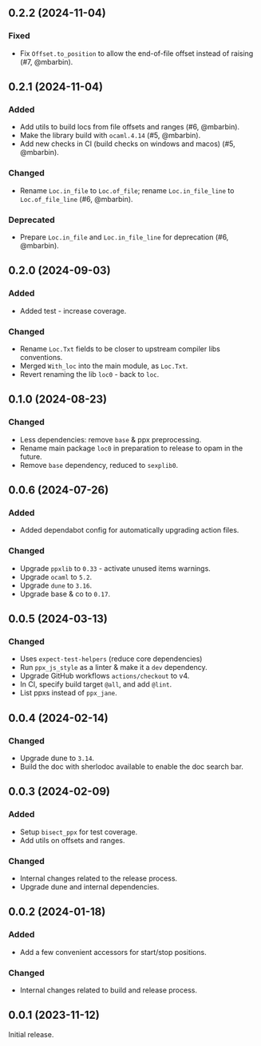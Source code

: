 ## 0.2.2 (2024-11-04)

### Fixed

- Fix `Offset.to_position` to allow the end-of-file offset instead of raising (#7, @mbarbin).

## 0.2.1 (2024-11-04)

### Added

- Add utils to build locs from file offsets and ranges (#6, @mbarbin).
- Make the library build with `ocaml.4.14` (#5, @mbarbin).
- Add new checks in CI (build checks on windows and macos) (#5, @mbarbin).

### Changed

- Rename `Loc.in_file` to `Loc.of_file`; rename `Loc.in_file_line` to `Loc.of_file_line` (#6, @mbarbin).

### Deprecated

- Prepare `Loc.in_file` and `Loc.in_file_line` for deprecation (#6, @mbarbin).

## 0.2.0 (2024-09-03)

### Added

- Added test - increase coverage.

### Changed

- Rename `Loc.Txt` fields to be closer to upstream compiler libs conventions.
- Merged `With_loc` into the main module, as `Loc.Txt`.
- Revert renaming the lib `loc0` - back to `loc`.

## 0.1.0 (2024-08-23)

### Changed

- Less dependencies: remove `base` & ppx preprocessing.
- Rename main package `loc0` in preparation to release to opam in the future.
- Remove `base` dependency, reduced to `sexplib0`.

## 0.0.6 (2024-07-26)

### Added

- Added dependabot config for automatically upgrading action files.

### Changed

- Upgrade `ppxlib` to `0.33` - activate unused items warnings.
- Upgrade `ocaml` to `5.2`.
- Upgrade `dune` to `3.16`.
- Upgrade base & co to `0.17`.

## 0.0.5 (2024-03-13)

### Changed

- Uses `expect-test-helpers` (reduce core dependencies)
- Run `ppx_js_style` as a linter & make it a `dev` dependency.
- Upgrade GitHub workflows `actions/checkout` to v4.
- In CI, specify build target `@all`, and add `@lint`.
- List ppxs instead of `ppx_jane`.

## 0.0.4 (2024-02-14)

### Changed

- Upgrade dune to `3.14`.
- Build the doc with sherlodoc available to enable the doc search bar.

## 0.0.3 (2024-02-09)

### Added

- Setup `bisect_ppx` for test coverage.
- Add utils on offsets and ranges.

### Changed

- Internal changes related to the release process.
- Upgrade dune and internal dependencies.

## 0.0.2 (2024-01-18)

### Added

- Add a few convenient accessors for start/stop positions.

### Changed

- Internal changes related to build and release process.

## 0.0.1 (2023-11-12)

Initial release.
